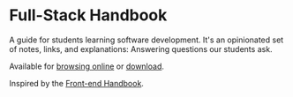 # Full-Stack Handbook

A guide for students learning software development. It's an opinionated set of notes, links, and explanations: Answering questions our students ask.

Available for [browsing online](https://dogweather.gitbooks.io/full-stack-handbook/content/) or [download](https://www.gitbook.com/book/dogweather/full-stack-handbook/details).

Inspired by the [Front-end Handbook](http://www.frontendhandbook.com/).